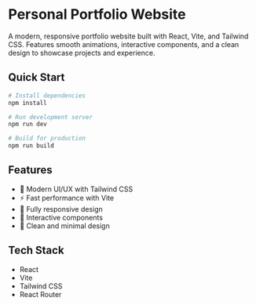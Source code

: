 # Personal Portfolio Website

A modern, responsive portfolio website built with React, Vite, and Tailwind CSS. Features smooth animations, interactive components, and a clean design to showcase projects and experience.

## Quick Start

```bash
# Install dependencies
npm install

# Run development server
npm run dev

# Build for production
npm run build
```

## Features

- 🎨 Modern UI/UX with Tailwind CSS
- ⚡ Fast performance with Vite
- 📱 Fully responsive design
- 🎯 Interactive components
- 🌟 Clean and minimal design

## Tech Stack

- React
- Vite
- Tailwind CSS
- React Router
